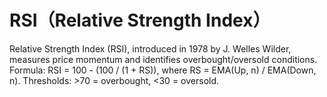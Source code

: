 # RSI（Relative Strength Index）
Relative Strength Index (RSI), introduced in 1978 by J. Welles Wilder, measures price momentum and identifies overbought/oversold conditions.
Formula: RSI = 100 - (100 / (1 + RS)), where RS = EMA(Up, n) / EMA(Down, n).
Thresholds: >70 = overbought, <30 = oversold.
